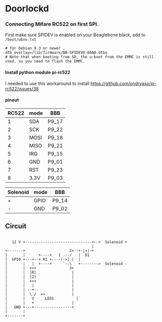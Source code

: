 # Doorlockd

### Connecting Mifare RC522 on first SPI.
First make sure SPIDEV is enabled on your Beaglebone black, add to `/boot/uEnv.txt` 
```
# for Debian 9.3 or newer ,  
dtb_overlay=/lib/firmware/BB-SPIDEV0-00A0.dtbo
# Note that when booting from SD, the u-boot from the EMMC is still used. so you need to flash the EMMC.
```

#### Install python module pi-rc522
I needed to use this workaround to install https://github.com/ondryaso/pi-rc522/issues/38


#### pinout 
| RC522 | mode | BBB |
| --- | --- | --- |
| 1 | SDA | P9_17 |
| 2 | SCK | P9_22 |
| 3 | MOSI | P9_18 |
| 4 | MISO | P9_21 |
| 5 | IRQ | P9_15 |
| 6 | GND | P9_01 |
| 7 | RST | P9_23 |
| 8 | 3.3V | P9_03 |

| Solenoid | mode | BBB |
| --- | --- | --- |
| + | GPIO | P9_14 |
| - | GND | P9_02 |

## Circuit
```

   12 V +------------------------------+-->  Solenoid +
                                       |
+-------+                    2+--+-|>|-+
|       |      +----+   1 .--/   |  D1
|  GPIO +---+--+ R1 +----(->| )	 |
|       |   |  +----+     `--\   +-------->  Solenoid -
|       |  +++               3+
|       |  |R|                |
|       |  |2|                |
|       |  +++                |
|       |   |  	              |
|       | --+--               |
|       |  \ /  =>            |
|       |   V	  LED1	        |
|       |   +                 |
|   GND +---+-----------------+
|       |
+-------+

```
